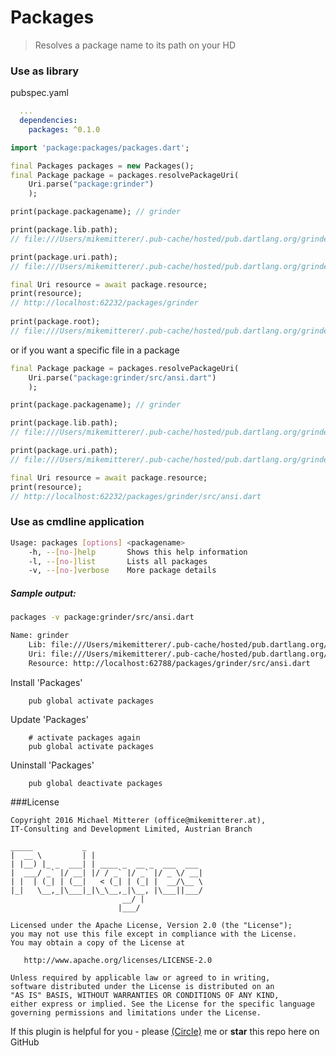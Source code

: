 # Packages
> Resolves a package name to its path on your HD  

### Use as library

pubspec.yaml
```yaml
  ...  
  dependencies:
    packages: ^0.1.0

```

```dart
import 'package:packages/packages.dart';

final Packages packages = new Packages();
final Package package = packages.resolvePackageUri(
    Uri.parse("package:grinder")
    );

print(package.packagename); // grinder

print(package.lib.path); 
// file:///Users/mikemitterer/.pub-cache/hosted/pub.dartlang.org/grinder-0.8.0+3/lib;

print(package.uri.path); 
// file:///Users/mikemitterer/.pub-cache/hosted/pub.dartlang.org/grinder-0.8.0+3/lib;    

final Uri resource = await package.resource;
print(resource); 
// http://localhost:62232/packages/grinder
        
print(package.root);
// file:///Users/mikemitterer/.pub-cache/hosted/pub.dartlang.org/grinder-0.8.0+3
```

or if you want a specific file in a package

```dart
final Package package = packages.resolvePackageUri(
    Uri.parse("package:grinder/src/ansi.dart")
    );

print(package.packagename); // grinder

print(package.lib.path); 
// file:///Users/mikemitterer/.pub-cache/hosted/pub.dartlang.org/grinder-0.8.0+3/lib;

print(package.uri.path); 
// file:///Users/mikemitterer/.pub-cache/hosted/pub.dartlang.org/grinder-0.8.0+3/lib/src/ansi.dart;    

final Uri resource = await package.resource;
print(resource); 
// http://localhost:62232/packages/grinder/src/ansi.dart    
```

### Use as cmdline application

```bash
Usage: packages [options] <packagename>
    -h, --[no-]help       Shows this help information
    -l, --[no-]list       Lists all packages
    -v, --[no-]verbose    More package details

```

##### Sample output:
```bash
packages -v package:grinder/src/ansi.dart

Name: grinder
    Lib: file:///Users/mikemitterer/.pub-cache/hosted/pub.dartlang.org/grinder-0.8.0+3/lib
    Uri: file:///Users/mikemitterer/.pub-cache/hosted/pub.dartlang.org/grinder-0.8.0+3/lib/src/ansi.dart
    Resource: http://localhost:62788/packages/grinder/src/ansi.dart
```
Install 'Packages'
```shell
    pub global activate packages
```

Update 'Packages'
```shell
    # activate packages again
    pub global activate packages
```

Uninstall 'Packages'
```shell
    pub global deactivate packages   
```    

###License 

    Copyright 2016 Michael Mitterer (office@mikemitterer.at),
    IT-Consulting and Development Limited, Austrian Branch

    _____           _                         
    |  __ \         | |                        
    | |__) |_ _  ___| | ____ _  __ _  ___  ___ 
    |  ___/ _` |/ __| |/ / _` |/ _` |/ _ \/ __|
    | |  | (_| | (__|   < (_| | (_| |  __/\__ \
    |_|   \__,_|\___|_|\_\__,_|\__, |\___||___/
                             __/ |          
                            |___/           
                                                            
    Licensed under the Apache License, Version 2.0 (the "License");
    you may not use this file except in compliance with the License.
    You may obtain a copy of the License at

       http://www.apache.org/licenses/LICENSE-2.0

    Unless required by applicable law or agreed to in writing,
    software distributed under the License is distributed on an
    "AS IS" BASIS, WITHOUT WARRANTIES OR CONDITIONS OF ANY KIND,
    either express or implied. See the License for the specific language
    governing permissions and limitations under the License.


If this plugin is helpful for you - please [(Circle)](http://gplus.mikemitterer.at/) me
or **star** this repo here on GitHub